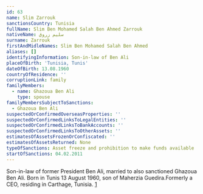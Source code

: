 ```yaml
---
id: 63
name: Slim Zarrouk
sanctionsCountry: Tunisia
fullName: Slim Ben Mohamed Salah Ben Ahmed Zarrouk
nativeName: سليم زروق
surname: Zarrouk
firstAndMidleNames: Slim Ben Mohamed Salah Ben Ahmed
aliases: []
identifyingInformation: Son-in-law of Ben Ali
placeOfBirth: 'Tunisia, Tunis'
dateOfBirth: 13.08.1960
countryOfResidence: ''
corruptionLink: family
familyMembers:
  - name: Ghazoua Ben Ali
    type: spouse
familyMembersSubjectToSanctions:
  - Ghazoua Ben Ali
suspectedOrConfirmedOverseasProperties: ''
suspectedOrConfirmedLinksToLegalEntities: ''
suspectedOrConfirmedLinksToBankAccounts: ''
suspectedOrConfirmedLinksToOtherAssets: ''
estimatesOfAssetsFrozenOrConfiscated: ''
estimatesOfAssetsReturned: None
typeOfSanctions: Asset freeze and prohibition to make funds available
startOfSanctions: 04.02.2011
---
```

Son-in-law of former President Ben Ali, married to also sanctioned Ghazoua Ben 
Ali. Born in Tunis 13 August 1960, son of Maherzia Guedira.Formerly a CEO, 
residing in Carthage, Tunisia. 
[1](https://eur-lex.europa.eu/legal-content/EN/TXT/?uri=CELEX:02011R0101-20170128)
